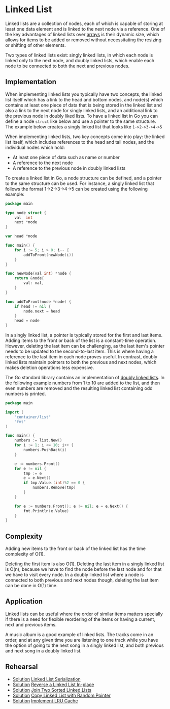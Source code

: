 # Linked List

Linked lists are a collection of nodes, each of which is capable of storing at least one data element and is linked to the next node via a reference. One of the key advantages of linked lists over [arrays](../array) is their dynamic size, which allows for items to be added or removed without necessitating the resizing or shifting of other elements.

Two types of linked lists exist: singly linked lists, in which each node is linked only to the next node, and doubly linked lists, which enable each node to be connected to both the next and previous nodes.

## Implementation

When implementing linked lists you typically have two concepts, the linked list itself which has a link to the head and bottom nodes, and node(s) which contains at least one piece of data that is being stored in the linked list and also a link to the next node for singly linked lists, and an additional link to the previous node in doubly liked lists. To have a linked list in Go you can define a node `struct` like below and use a pointer to the same structure. The example below creates a singly linked list that looks like `1->2->3->4->5`

When implementing linked lists, two key concepts come into play: the linked list itself, which includes references to the head and tail nodes, and the individual nodes which hold:

* At least one piece of data such as name or number
* A reference to the next node
* A reference to the previous node in doubly linked lists

To create a linked list in Go, a node structure can be defined, and a pointer to the same structure can be used. For instance, a singly linked list that follows the format 1->2->3->4->5 can be created using the following example:

```Go
package main

type node struct {
	val  int
	next *node
}

var head *node

func main() {
	for i := 5; i > 0; i-- {
		addToFront(newNode(i))
	}
}

func newNode(val int) *node {
	return &node{
		val: val,
	}
}

func addToFront(node *node) {
	if head != nil {
		node.next = head
	}
	head = node
}
```

In a singly linked list, a pointer is typically stored for the first and last items. Adding items to the front or back of the list is a constant-time operation. However, deleting the last item can be challenging, as the last item's pointer needs to be updated to the second-to-last item. This is where having a reference to the last item in each node proves useful. In contrast, doubly linked lists maintain pointers to both the previous and next nodes, which makes deletion operations less expensive.

The Go standard library contains an implementation of [doubly linked lists](https://golang.org/pkg/container/list/). In the following example numbers from 1 to 10 are added to the list, and then even numbers are removed and the resulting linked list containing odd numbers is printed.

```Go
package main

import (
	"container/list"
	"fmt"
)

func main() {
	numbers := list.New()
	for i := 1; i <= 10; i++ {
		numbers.PushBack(i)
	}

	e := numbers.Front()
	for e != nil {
		tmp := e
		e = e.Next()
		if tmp.Value.(int)%2 == 0 {
			numbers.Remove(tmp)
		}
	}

	for e := numbers.Front(); e != nil; e = e.Next() {
		fmt.Println(e.Value)
	}
}
```

## Complexity

Adding new items to the front or back of the linked list has the time complexity of O(1).

Deleting the first item is also O(1). Deleting the last item in a singly linked list is O(n), because we have to find the node before the last node and for that we have to visit every node. In a doubly linked list where a node is connected to both previous and next nodes though, deleting the last item can be done in O(1) time.

## Application

Linked lists can be useful where the order of similar items matters specially if there is a need for flexible reordering of the items or having a current, next and previous items.

A music album is a good example of linked lists. The tracks come in an order, and at any given time you are listening to one track while you have the option of going to the next song in a singly linked list, and both previous and next song in a doubly linked list.

## Rehearsal

* [Solution](serialization.go) [Linked List Serialization](serialization_test.go)
* [Solution](reverse_in_place.go) [Reverse a Linked List In-place](reverse_in_place_test.go)
* [Solution](join_sorted_lists.go) [Join Two Sorted Linked Lists](join_sorted_lists_test.go)
* [Solution](copy_linklist_with_random_pointer.go) [Copy Linked List with Random Pointer](copy_linklist_with_random_pointer_test.go)
* [Solution](lru_cache.go) [Implement LRU Cache](lru_cache_test.go)
